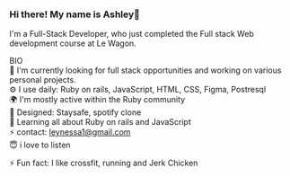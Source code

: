 

### Hi there! My name is Ashley👋

I'm a Full-Stack Developer, who just completed the Full stack Web development course at Le Wagon.

BIO <br>
🏢 I'm currently looking for full stack opportunities and working on various personal projects. <br>
⚙️ I use daily: Ruby on rails, JavaScript, HTML, CSS, Figma, Postresql <br>
🌍 I'm mostly active within the Ruby community <br>
💅 Designed: Staysafe, spotify clone <br>
🌱 Learning all about Ruby on rails and JavaScript <br>
⚡ contact: leynessa1@gmail.com <br>
😇 i love to listen

⚡️ Fun fact: I like crossfit, running and Jerk Chicken
